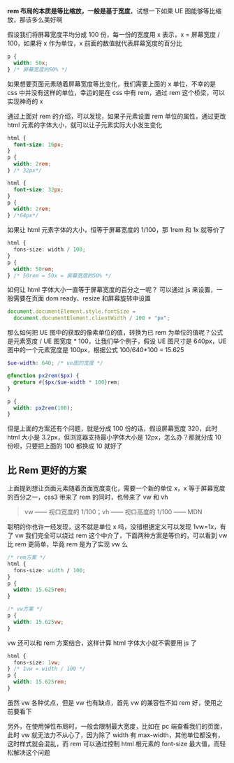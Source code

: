 **rem 布局的本质是等比缩放，一般是基于宽度**，试想一下如果 UE 图能够等比缩放，那该多么美好啊

假设我们将屏幕宽度平均分成 100 份，每一份的宽度用 x 表示，x = 屏幕宽度 / 100，如果将 x 作为单位，x 前面的数值就代表屏幕宽度的百分比

```css
p {
  width: 50x;
} /* 屏幕宽度的50% */
```

如果想要页面元素随着屏幕宽度等比变化，我们需要上面的 x 单位，不幸的是 css 中并没有这样的单位，幸运的是在 css 中有 rem，通过 rem 这个桥梁，可以实现神奇的 x

通过上面对 rem 的介绍，可以发现，如果子元素设置 rem 单位的属性，通过更改 html 元素的字体大小，就可以让子元素实际大小发生变化

```css
html {
  font-size: 16px;
}
p {
  width: 2rem;
} /* 32px*/

html {
  font-size: 32px;
}
p {
  width: 2rem;
} /*64px*/
```

如果让 html 元素字体的大小，恒等于屏幕宽度的 1/100，那 1rem 和 1x 就等价了

```scss
html {
  fons-size: width / 100;
}
p {
  width: 50rem;
} /* 50rem = 50x = 屏幕宽度的50% */
```

如何让 html 字体大小一直等于屏幕宽度的百分之一呢？ 可以通过 js 来设置，一般需要在页面 dom ready、resize 和屏幕旋转中设置

```javascript
document.documentElement.style.fontSize =
  document.documentElement.clientWidth / 100 + "px";
```

那么如何把 UE 图中的获取的像素单位的值，转换为已 rem 为单位的值呢？公式是元素宽度 / UE 图宽度 * 100，让我们举个例子，假设 UE 图尺寸是 640px，UE 图中的一个元素宽度是 100px，根据公式 100/640*100 = 15.625

```scss
$ue-width: 640; /* ue图的宽度 */

@function px2rem($px) {
  @return #{$px/$ue-width * 100}rem;
}

p {
  width: px2rem(100);
}
```

但是上面的方案还有个问题，就是分成 100 份的话，假设屏幕宽度 320，此时 html 大小是 3.2px，但浏览器支持最小字体大小是 12px，怎么办？那就分成 10 份呗，只要把上面的 100 都换成 10 就好了

## 比 Rem 更好的方案

上面提到想让页面元素随着页面宽度变化，需要一个新的单位 x，x 等于屏幕宽度的百分之一，css3 带来了 rem 的同时，也带来了 vw 和 vh

> vw —— 视口宽度的 1/100；vh —— 视口高度的 1/100 —— MDN

聪明的你也许一经发现，这不就是单位 x 吗，没错根据定义可以发现 1vw=1x，有了 vw 我们完全可以绕过 rem 这个中介了，下面两种方案是等价的，可以看到 vw 比 rem 更简单，毕竟 rem 是为了实现 vw 么

```css
/* rem方案 */
html {
  fons-size: width / 100;
}
p {
  width: 15.625rem;
}

/* vw方案 */
p {
  width: 15.625vw;
}
```

vw 还可以和 rem 方案结合，这样计算 html 字体大小就不需要用 js 了

```css
html {
  fons-size: 1vw;
} /* 1vw = width / 100 */
p {
  width: 15.625rem;
}
```

虽然 vw 各种优点，但是 vw 也有缺点，首先 vw 的兼容性不如 rem 好，使用之前要看下

另外，在使用弹性布局时，一般会限制最大宽度，比如在 pc 端查看我们的页面，此时 vw 就无法力不从心了，因为除了 width 有 max-width，其他单位都没有，这时样式就会混乱，而 rem 可以通过控制 html 根元素的 font-size 最大值，而轻松解决这个问题
